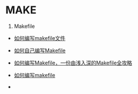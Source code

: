 MAKE
===

1. Makefile

- [如何编写makefile文件](https://blog.csdn.net/ebw123/article/details/48184025)

- [如何自己编写Makefile](https://www.cnblogs.com/luchen927/archive/2012/02/05/2339002.html)

- [如何编写Makefile，一份由浅入深的Makefile全攻略](https://www.cnblogs.com/Glory-D/p/9283162.html)

- [如何编写makefile](https://www.cnblogs.com/jjdiaries/p/3365842.html)

- 